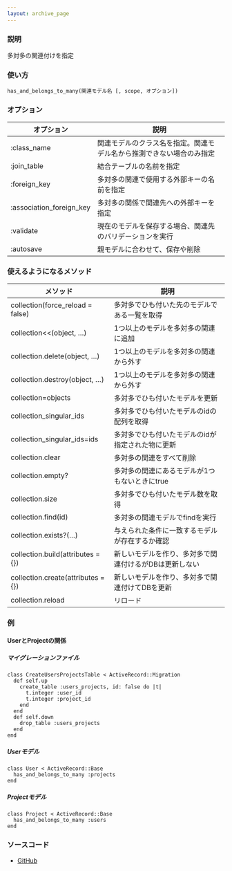 ```yaml
---
layout: archive_page
---
```

### 説明
多対多の関連付けを指定

### 使い方
    has_and_belongs_to_many(関連モデル名 [, scope, オプション])

### オプション

オプション                    | 説明
------------------------- | -----------------------------------
:class_name              | 関連モデルのクラス名を指定。関連モデル名から推測できない場合のみ指定
:join_table              | 結合テーブルの名前を指定
:foreign_key             | 多対多の関連で使用する外部キーの名前を指定
:association_foreign_key | 多対多の関係で関連先への外部キーを指定
:validate                | 現在のモデルを保存する場合、関連先のバリデーションを実行
:autosave                | 親モデルに合わせて、保存や削除

### 使えるようになるメソッド

メソッド                               | 説明
----------------------------------- | -----------------------------
collection(force_reload = false)   | 多対多でひも付いた先のモデルである一覧を取得
collection<<(object, …)            | 1つ以上のモデルを多対多の関連に追加
collection.delete(object, …)       | 1つ以上のモデルを多対多の関連から外す
collection.destroy(object, …)      | 1つ以上のモデルを多対多の関連から外す
collection=objects                 | 多対多でひも付いたモデルを更新
collection_singular_ids            | 多対多でひも付いたモデルのidの配列を取得
collection_singular_ids=ids        | 多対多でひも付いたモデルのidが指定された物に更新
collection.clear                   | 多対多の関連をすべて削除
collection.empty?                  | 多対多の関連にあるモデルが1つもないときにtrue
collection.size                    | 多対多でひも付いたモデル数を取得
collection.find(id)                | 多対多の関連モデルでfindを実行
collection.exists?(…)              | 与えられた条件に一致するモデルが存在するか確認
collection.build(attributes = {})  | 新しいモデルを作り、多対多で関連付けるがDBは更新しない
collection.create(attributes = {}) | 新しいモデルを作り、多対多で関連付けてDBを更新
collection.reload                  | リロード

### 例
#### UserとProjectの関係
##### マイグレーションファイル
    class CreateUsersProjectsTable < ActiveRecord::Migration
      def self.up
        create_table :users_projects, id: false do |t|
          t.integer :user_id
          t.integer :project_id
        end
      end
      def self.down
        drop_table :users_projects
      end
    end

##### Userモデル
    class User < ActiveRecord::Base
      has_and_belongs_to_many :projects
    end

##### Projectモデル
    class Project < ActiveRecord::Base
      has_and_belongs_to_many :users
    end

### ソースコード
* [GitHub](https://github.com/rails/rails/blob/ac30e389ecfa0e26e3d44c1eda8488ddf63b3ecc/activerecord/lib/active_record/associations.rb#L1821)